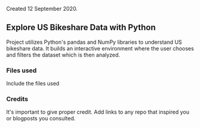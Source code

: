 Created 12 September 2020.

## Explore US Bikeshare Data with Python

Project utilizes Python's pandas and NumPy libraries to understand US bikeshare data. It  builds an interactive environment where the user chooses and filters the dataset which is then analyzed.

### Files used
Include the files used

### Credits
It's important to give proper credit. Add links to any repo that inspired you or blogposts you consulted.
